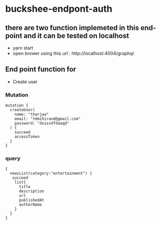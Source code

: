 # buckshee-endpont-auth

## there are two function implemeted in this end-point and it can be tested on localhost 
- yarn start
- open brower using this url : http://localhost:4004/graphql

## End point function for 
- Create user

### Mutation 
```
mutation {
  createUser(
    name: "tharjaa"
    email: "tdmihirand@gmail.com"
    password: "dssssdfdaaqd"
  ) {
    succeed
    accessToken
  }
}

```

### query
```
{
  newsList(category:"entertainment") {
   succeed
    list{
      title
      description
      url
      publishedAt
      authorName
    }
  }
}
```

